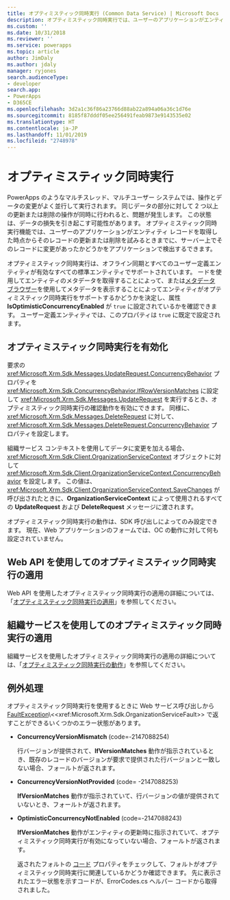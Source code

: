 ```yaml
---
title: オプティミスティック同時実行 (Common Data Service) | Microsoft Docs
description: オプティミスティック同時実行では、ユーザーのアプリケーションがエンティティ レコードを取得した時点からそのレコードの更新または削除を試みるときまでに、サーバー上でそのレコードに変更があったかどうかをアプリケーションで検出する機能が提供されます。
ms.custom: ''
ms.date: 10/31/2018
ms.reviewer: ''
ms.service: powerapps
ms.topic: article
author: JimDaly
ms.author: jdaly
manager: ryjones
search.audienceType:
- developer
search.app:
- PowerApps
- D365CE
ms.openlocfilehash: 3d2a1c36f86a23766d88ab22a894a06a36c1d76e
ms.sourcegitcommit: 8185f87dddf05ee256491feab9873e9143535e02
ms.translationtype: HT
ms.contentlocale: ja-JP
ms.lasthandoff: 11/01/2019
ms.locfileid: "2748978"
---
```

# <a name="optimistic-concurrency"></a>オプティミスティック同時実行

PowerApps のようなマルチスレッド、マルチユーザー システムでは、操作とデータの変更がよく並行して実行されます。 同じデータの部分に対して 2 つ以上の更新または削除の操作が同時に行われると、問題が発生します。 この状態は、データの損失を引き起こす可能性があります。 オプティミスティック同時実行機能では、ユーザーのアプリケーションがエンティティ レコードを取得した時点からそのレコードの更新または削除を試みるときまでに、サーバー上でそのレコードに変更があったかどうかをアプリケーションで検出するできます。  
  
 オプティミスティック同時実行は、オフライン同期とすべてのユーザー定義エンティティが有効なすべての標準エンティティでサポートされています。 ードを使用してエンティティのメタデータを取得することによって、または[メタデータ ブラウザー](browse-your-metadata.md)を使用してメタデータを表示することによってエンティティがオプティミスティック同時実行をサポートするかどうかを決定し、属性 **IsOptimisticConcurrencyEnabled** が  `true` に設定されているかを確認できます。 ユーザー定義エンティティでは、このプロパティは `true` に既定で設定されます。  
  
<a name="bkmk_enable"></a>   
## <a name="enable-optimistic-concurrency"></a>オプティミスティック同時実行を有効化  
 要求の <xref:Microsoft.Xrm.Sdk.Messages.UpdateRequest.ConcurrencyBehavior> プロパティを <xref:Microsoft.Xrm.Sdk.ConcurrencyBehavior.IfRowVersionMatches> に設定して  <xref:Microsoft.Xrm.Sdk.Messages.UpdateRequest> を実行するとき、オプティミスティック同時実行の確認動作を有効にできます。 同様に、<xref:Microsoft.Xrm.Sdk.Messages.DeleteRequest> に対して、<xref:Microsoft.Xrm.Sdk.Messages.DeleteRequest.ConcurrencyBehavior> プロパティを設定します。  
  
 組織サービス コンテキストを使用してデータに変更を加える場合、<xref:Microsoft.Xrm.Sdk.Client.OrganizationServiceContext> オブジェクトに対して <xref:Microsoft.Xrm.Sdk.Client.OrganizationServiceContext.ConcurrencyBehavior> を設定します。 この値は、<xref:Microsoft.Xrm.Sdk.Client.OrganizationServiceContext.SaveChanges> が呼び出されたときに、**OrganizationServiceContext** によって使用されるすべての **UpdateRequest** および **DeleteRequest** メッセージに渡されます。  
  
 オプティミスティック同時実行の動作は、SDK 呼び出しによってのみ設定できます。 現在、Web アプリケーションのフォームでは、OC の動作に対して何も設定されていません。  
  
## <a name="apply-optimistic-concurrency-using-web-api"></a>Web API を使用してのオプティミスティック同時実行の適用

Web API を使用したオプティミスティック同時実行の適用の詳細については、「[オプティミスティック同時実行の適用](webapi/perform-conditional-operations-using-web-api.md##apply-optimistic-concurrency)」を参照してください。


## <a name="apply-optimistic-concurrency-using-organization-service"></a>組織サービスを使用してのオプティミスティック同時実行の適用

組織サービスを使用したオプティミスティック同時実行の適用の詳細については、「[オプティミスティック同時実行の動作](org-service/entity-operations-update-delete.md##optimistic-concurrency-behavior)」を参照してください。
  
<a name="bkmk_handle"></a>   
## <a name="handle-exceptions"></a>例外処理  
 オプティミスティック同時実行を使用するときに Web サービス呼び出しから [FaultException](https://msdn.microsoft.com/library/ms576199\(v=vs.110\).aspx)\<<xref:Microsoft.Xrm.Sdk.OrganizationServiceFault>> で返すことができるいくつかのエラー状態があります。  
  
- **ConcurrencyVersionMismatch** (code=-2147088254)  
  
     行バージョンが提供されて、**IfVersionMatches** 動作が指示されているとき、既存のレコードのバージョンが要求で提供された行バージョンと一致しない場合、フォールトが返されます。  
  
- **ConcurrencyVersionNotProvided** (code= -2147088253)  
  
     **IfVersionMatches** 動作が指示されていて、行バージョンの値が提供されていないとき、フォールトが返されます。  
  
- **OptimisticConcurrencyNotEnabled** (code=-2147088243)  
  
     **IfVersionMatches** 動作がエンティティの更新時に指示されていて、オプティミスティック同時実行が有効になっていない場合、フォールトが返されます。  
  
  返されたフォルトの [コード](https://msdn.microsoft.com/library/system.servicemodel.faultexception.code\(v=vs.110\).aspx) プロパティをチェックして、フォルトがオプティミスティック同時実行に関連しているかどうか確認できます。 先に表示されたエラー状態を示すコードが、ErrorCodes.cs ヘルパー コードから取得されました。  
  
